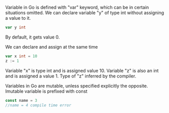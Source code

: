 Variable in Go is defined with "var" keyword, which can be 
in certain situations omitted.
We can declare variable "y" of type int without assigning a value to it.
```go
var y int
```
By default, it gets value 0.

We can declare and assign at the same time
```go
var x int = 10
z := 1
```
Variable "x" is type int and is assigned value 10.
Variable "z" is also an int and is assigned a value 1. Type of "z" inferred by the compiler.

Variables in Go are mutable, unless specified explicitly the opposite.
Imutable variable is prefixed with const
```go
const name = 3
//name = 4 compile time error
```